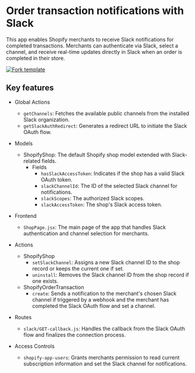 # Order transaction notifications with Slack

This app enables Shopify merchants to receive Slack notifications for completed transactions. Merchants can authenticate via Slack, select a channel, and receive real-time updates directly in Slack when an order is completed in their store.

[![Fork template](https://img.shields.io/badge/Fork%20template-%233A0CFF?style=for-the-badge)](https://app.gadget.dev/auth/fork?domain=product-tagger-template.gadget.app)

## Key features

- Global Actions

  - `getChannels`: Fetches the available public channels from the installed Slack organization.
  - `getSlackAuthRedirect`: Generates a redirect URL to initiate the Slack OAuth flow.

- Models

  - ShopifyShop: The default Shopify shop model extended with Slack-related fields.
    - Fields
      - `hasSlackAccessToken`: Indicates if the shop has a valid Slack OAuth token.
      - `slackChannelId`: The ID of the selected Slack channel for notifications.
      - `slackScopes`: The authorized Slack scopes.
      - `slackAccessToken`: The shop's Slack access token.

- Frontend

  - `ShopPage.jsx`: The main page of the app that handles Slack authentication and channel selection for merchants.

- Actions

  - ShopifyShop
    - `setSlackChannel`: Assigns a new Slack channel ID to the shop record or keeps the current one if set.
    - `uninstall`: Removes the Slack channel ID from the shop record if one exists.
  - ShopifyOrderTransaction
    - `create`: Sends a notification to the merchant's chosen Slack channel if triggered by a webhook and the merchant has completed the Slack OAuth flow and set a channel.

- Routes

  - `slack/GET-callback.js`: Handles the callback from the Slack OAuth flow and finalizes the connection process.

- Access Controls

  - `shopify-app-users`: Grants merchants permission to read current subscription information and set the Slack channel for notifications.
